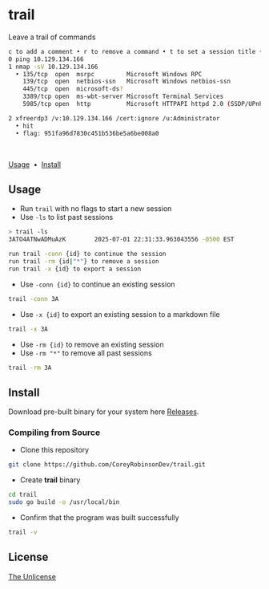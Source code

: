 # trail
Leave a trail of commands
```bash
c to add a comment • r to remove a command • t to set a session title • esc quit
0 ping 10.129.134.166
1 nmap -sV 10.129.134.166
  • 135/tcp  open  msrpc         Microsoft Windows RPC
    139/tcp  open  netbios-ssn   Microsoft Windows netbios-ssn
    445/tcp  open  microsoft-ds?
    3389/tcp open  ms-wbt-server Microsoft Terminal Services
    5985/tcp open  http          Microsoft HTTPAPI httpd 2.0 (SSDP/UPnP)

2 xfreerdp3 /v:10.129.134.166 /cert:ignore /u:Administrator
  • hit
  • flag: 951fa96d7830c451b536be5a6be008a0
```

<br>

[Usage](#Usage) <span>&nbsp;•&nbsp;</span> [Install](#Install)

## Usage
- Run `trail` with no flags to start a new session
- Use `-ls` to list past sessions
```bash
> trail -ls
3ATO4ATNwADMuAzK        2025-07-01 22:31:33.963043556 -0500 EST

run trail -conn {id} to continue the session
run trail -rm {id|"*"} to remove a session
run trail -x {id} to export a session
```

- Use `-conn {id}` to continue an existing session
```bash
trail -conn 3A
```

- Use `-x {id}` to export an existing session to a markdown file
```bash
trail -x 3A
```

- Use `-rm {id}` to remove an existing session
- Use `-rm "*"` to remove all past sessions
```bash
trail -rm 3A
```
## Install
Download pre-built binary for your system here [Releases](https://github.com/CoreyRobinsonDev/trail/releases).

### Compiling from Source
- Clone this repository
```bash
git clone https://github.com/CoreyRobinsonDev/trail.git
```
- Create **trail** binary
```bash
cd trail
sudo go build -o /usr/local/bin
```
- Confirm that the program was built successfully
```bash
trail -v
```
## License
[The Unlicense](./LICENSE)
